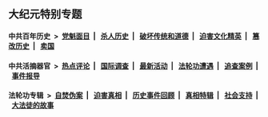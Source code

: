 ## 大纪元特别专题

#### 中共百年历史 &nbsp;>&nbsp; [党魁面目](indexes/nf1176107/README.md?02220430) &nbsp;| &nbsp; [杀人历史](indexes/nf1176106/README.md?02220430) &nbsp;| &nbsp; [破坏传统和道德](indexes/nf1176106/README.md?02220430) &nbsp;| &nbsp; [迫害文化精英](indexes/nf1176111/README.md?02220430) &nbsp;| &nbsp; [篡改历史](indexes/nf1176115/README.md?02220430) &nbsp;| &nbsp; [卖国](indexes/nf1176117/README.md?02220430) 

#### 中共活摘器官 &nbsp;>&nbsp; [热点评论](indexes/nf5879/README.md?02220430) &nbsp;| &nbsp; [国际调查](indexes/nf5947/README.md?02220430) &nbsp;| &nbsp; [最新活动](indexes/nf5883/README.md?02220430) &nbsp;| &nbsp; [法轮功遭遇](indexes/nf5881/README.md?02220430) &nbsp;| &nbsp; [追查案例](indexes/nf5880/README.md?02220430) &nbsp;| &nbsp; [事件报导](indexes/nf5877/README.md?02220430) 

#### 法轮功专辑 &nbsp;>&nbsp; [自焚伪案](indexes/nf5562/README.md?02220430) &nbsp;| &nbsp; [迫害真相](indexes/nf4379/README.md?02220430) &nbsp;| &nbsp; [历史事件回顾](indexes/nf5793/README.md?02220430) &nbsp;| &nbsp; [真相特辑](indexes/nf4389/README.md?02220430) &nbsp;| &nbsp; [社会支持](indexes/nf4386/README.md?02220430) &nbsp;| &nbsp; [大法徒的故事](indexes/nf1147481/README.md?02220430) 


